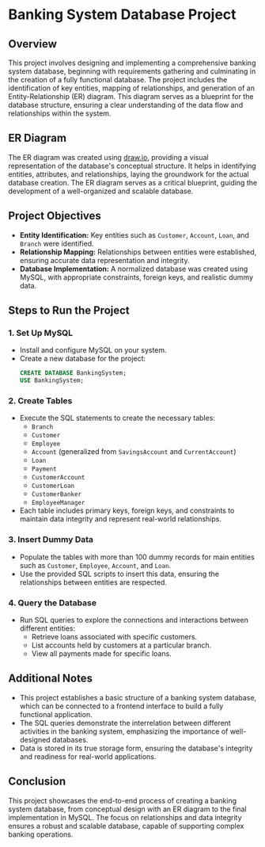 # Banking System Database Project

## Overview

This project involves designing and implementing a comprehensive banking system database, beginning with requirements gathering and culminating in the creation of a fully functional database. The project includes the identification of key entities, mapping of relationships, and generation of an Entity-Relationship (ER) diagram. This diagram serves as a blueprint for the database structure, ensuring a clear understanding of the data flow and relationships within the system.

## ER Diagram

The ER diagram was created using [draw.io](https://app.diagrams.net/), providing a visual representation of the database's conceptual structure. It helps in identifying entities, attributes, and relationships, laying the groundwork for the actual database creation. The ER diagram serves as a critical blueprint, guiding the development of a well-organized and scalable database.

## Project Objectives

- **Entity Identification:** Key entities such as `Customer`, `Account`, `Loan`, and `Branch` were identified.
- **Relationship Mapping:** Relationships between entities were established, ensuring accurate data representation and integrity.
- **Database Implementation:** A normalized database was created using MySQL, with appropriate constraints, foreign keys, and realistic dummy data.

## Steps to Run the Project

### 1. Set Up MySQL

- Install and configure MySQL on your system.
- Create a new database for the project:
  ```sql
  CREATE DATABASE BankingSystem;
  USE BankingSystem;
  ```

### 2. Create Tables

- Execute the SQL statements to create the necessary tables:
  - `Branch`
  - `Customer`
  - `Employee`
  - `Account` (generalized from `SavingsAccount` and `CurrentAccount`)
  - `Loan`
  - `Payment`
  - `CustomerAccount`
  - `CustomerLoan`
  - `CustomerBanker`
  - `EmployeeManager`
- Each table includes primary keys, foreign keys, and constraints to maintain data integrity and represent real-world relationships.

### 3. Insert Dummy Data

- Populate the tables with more than 100 dummy records for main entities such as `Customer`, `Employee`, `Account`, and `Loan`.
- Use the provided SQL scripts to insert this data, ensuring the relationships between entities are respected.

### 4. Query the Database

- Run SQL queries to explore the connections and interactions between different entities:
  - Retrieve loans associated with specific customers.
  - List accounts held by customers at a particular branch.
  - View all payments made for specific loans.

## Additional Notes

- This project establishes a basic structure of a banking system database, which can be connected to a frontend interface to build a fully functional application.
- The SQL queries demonstrate the interrelation between different activities in the banking system, emphasizing the importance of well-designed databases.
- Data is stored in its true storage form, ensuring the database's integrity and readiness for real-world applications.

## Conclusion

This project showcases the end-to-end process of creating a banking system database, from conceptual design with an ER diagram to the final implementation in MySQL. The focus on relationships and data integrity ensures a robust and scalable database, capable of supporting complex banking operations.
